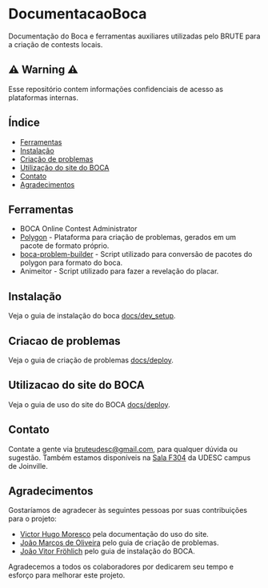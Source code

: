 # DocumentacaoBoca
Documentação do Boca e ferramentas auxiliares utilizadas pelo BRUTE para a criação de contests locais.

## ⚠️ Warning ⚠️

Esse repositório contem informações confidenciais de acesso as plataformas internas.

## Índice
- [Ferramentas](#ferramentas)
- [Instalação](#instalação)
- [Criação de problemas](#criacao-de-problemas)
- [Utilização do site do BOCA](#utilizacao-do-site-do-boca)
- [Contato](#contato)
- [Agradecimentos](#agradecimentos)

## Ferramentas
- BOCA Online Contest Administrator
- [Polygon](https://polygon.codeforces.com/?ccid=69d01669254ea6da746e0619031b2b34) - Plataforma para criação de problemas, gerados em um pacote de formato próprio.
- [boca-problem-builder](https://github.com/BRUTEUdesc/boca-problem-builder/tree/main) - Script utilizado para conversão de pacotes do polygon para formato do boca.
- Animeitor - Script utilizado para fazer a revelação do placar.

## Instalação

Veja o guia de instalação do boca [docs/dev_setup](docs/dev_setup.md).

## Criacao de problemas

Veja o guia de criação de problemas [docs/deploy](docs/deploy.md).

## Utilizacao do site do BOCA

Veja o guia de uso do site do BOCA [docs/deploy](docs/deploy.md).


## Contato

Contate a gente via [bruteudesc@gmail.com](mailto:bruteudesc@gmail.com]), para qualquer dúvida ou sugestão. Também estamos disponíveis na [Sala 
F304](https://goo.gl/maps/SVZyo3dUqxZcmgK4A) da UDESC campus de Joinville.

## Agradecimentos

Gostaríamos de agradecer às seguintes pessoas por suas contribuições para o projeto:

- [Victor Hugo Moresco](https://github.com/Korhal-lul) pela documentação do uso do site.
- [João Marcos de Oliveira](https://github.com/joaomarcosth9) pelo guia de criação de problemas.
- [João Vitor Fröhlich](https://github.com/joao-frohlich) pelo guia de instalação do BOCA.

Agradecemos a todos os colaboradores por dedicarem seu tempo e esforço para melhorar este projeto.

